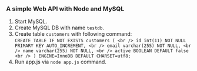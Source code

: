 <h3>A simple Web API with Node and MySQL</h3>

1. Start MySQL.
2. Create MySQL DB with name `testdb`.
3. Create table `customers` with following command: <br />
      `CREATE TABLE IF NOT EXISTS customers ( <br />
          id int(11) NOT NULL PRIMARY KEY AUTO_INCREMENT, <br />
          email varchar(255) NOT NULL, <br />
          name varchar(255) NOT NULL, <br />
          active BOOLEAN DEFAULT false <br />
      ) ENGINE=InnoDB DEFAULT CHARSET=utf8;`
4. Run app.js via `node app.js` command.